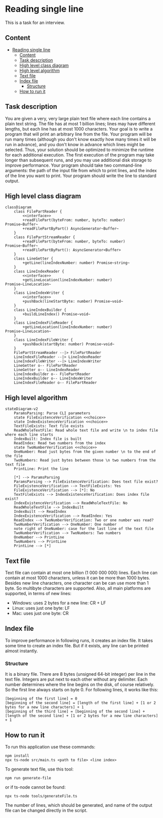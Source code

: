# Reading single line

This is a task for an interview.

## Content

<!-- TOC -->
* [Reading single line](#reading-single-line)
  * [Content](#content)
  * [Task description](#task-description)
  * [High level class diagram](#high-level-class-diagram)
  * [High level algorithm](#high-level-algorithm)
  * [Text file](#text-file)
  * [Index file](#index-file)
    * [Structure](#structure)
  * [How to run it](#how-to-run-it)
<!-- TOC -->

## Task description

You are given a very, very large plain text file where each line contains a plain text string. The
file has at most 1 billion lines; lines may have different lengths, but each line has at most 1000
characters. Your goal is to write a program that will print an arbitrary line from the file. Your
program will be run many times (although you don't know exactly how many times it will be run in
advance), and you don't know in advance which lines might be selected. Thus, your solution should be
optimized to minimize the runtime for each additional execution. The first execution of the program
may take longer than subsequent runs, and you may use additional disk storage to improve
performance. Your program should take two command-line arguments: the path of the input file from
which to print lines, and the index of the line you want to print. Your program should write the
line to standard output.

## High level class diagram

```mermaid
classDiagram
    class FilePartReader {
        <<interface>>
        +readFilePart(byteFrom: number, byteTo: number) Promise~Buffer~
        +readFilePartByPart() AsyncGenerator~Buffer~
    }
    class FilePartStreamReader {
        +readFilePart(byteFrom: number, byteTo: number) Promise~Buffer~
        +readFilePartByPart(): AsyncGenerator<Buffer>
    }
    class LineGetter {
        +getLine(lineIndexNumber: number) Promise~string~
    }
    class LineIndexReader {
        <<interface>>
        +getLineLocation(lineIndexNumber: number) Promise~LineLocation~
    }
    class LineIndexWriter {
        <<interface>>
        +pushBack(lineStartByte: number) Promise~void~
    }
    class LineIndexBuilder {
        +buildLineIndex() Promise~void~
    }
    class LineIndexFileReader {
        +getLineLocation(lineIndexNumber: number) Promise~LineLocation~
    }
    class LineIndexFileWriter {
        +pushBack(startByte: number) Promise~void~
    }
    FilePartStreamReader --|> FilePartReader
    LineIndexFileReader --|> LineIndexReader
    LineIndexFileWriter --|> LineIndexWriter
    LineGetter o-- FilePartReader
    LineGetter o-- LineIndexReader
    LineIndexBuilder o-- FilePartReader
    LineIndexBuilder o-- LineIndexWriter
    LineIndexFileReader o-- FilePartReader
```

## High level algorithm

```mermaid
stateDiagram-v2
    ParamsParsing: Parse CLI parameters
    state FileExistenceVerification <<choice>>
    state IndexExistenceVerification <<choice>>
    TextFileExists: Text file exists
    ReadWholeTextFile: Read whole text file and write \n to index file where each line starts
    IndexBuilt: Index file is built
    ReadIndex: Read two numbers from the index
    state TwoNumberVerification <<choice>>
    OneNumber: Read just bytes from the given number \n to the end of the file
    TwoNumbers: Read just bytes between those \n two numbers from the text file
    PrintLine: Print the line
    
    [*] --> ParamsParsing
    ParamsParsing --> FileExistenceVerification: Does text file exist?
    FileExistenceVerification --> TextFileExists: Yes
    FileExistenceVerification --> [*]: No
    TextFileExists --> IndexExistenceVerification: Does index file exist?
    IndexExistenceVerification --> ReadWholeTextFile: No
    ReadWholeTextFile --> IndexBuilt
    IndexBuilt --> ReadIndex
    IndexExistenceVerification --> ReadIndex: Yes
    ReadIndex --> TwoNumberVerification: Two or one number was read?
    TwoNumberVerification --> OneNumber: One number
    note right of OneNumber: case for the last line of the text file
    TwoNumberVerification --> TwoNumbers: Two numbers
    OneNumber --> PrintLine
    TwoNumbers --> PrintLine
    PrintLine --> [*]
```

## Text file

Text file can contain at most one billion (1 000 000 000) lines. Each line can contain at most 1000
characters, unless it can be more than 1000 bytes. Besides new line characters, one character can be
can use more than 1 byte. So multibyte characters are supported. Also, all main platforms are
supported, in terms of new lines:

- Windows: uses 2 bytes for a new line: CR + LF
- Linux: uses just one byte: LF
- Mac: uses just one byte: CR 

## Index file

To improve performance in following runs, it creates an index file. It takes some time to create an
index file. But if it exists, any line can be printed almost instantly.

### Structure

It is a binary file. There are 8 bytes (unsigned 64-bit integer) per line in the text file. Integers
are put next to each other without any delimiter. Each number determines where the line begins on
the disk, of course relatively. So the first line always starts on byte 0. For following lines, it
works like this:

```
[beginning of the first line] = 0
[beginning of the second line] = [length of the first line] + [1 or 2 bytes for a new line characters] + 1
[beginning of the third line] = [beginning of the second line] + [length of the second line] + [1 or 2 bytes for a new line characters] + 1
```

## How to run it

To run this application use these commands:

```
npm install
npx ts-node src/main.ts <path to file> <line index> 
```

To generate text file, use this tool:

```
npm run generate-file
```

or if ts-node cannot be found:

```
npx ts-node tools/generateFile.ts
```

The number of lines, which should be generated, and name of the output file can be changed directly
in the script. 
